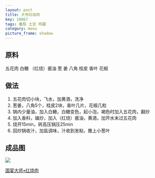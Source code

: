 ```yaml
---
layout: post
title: 大爷红烧肉
key: 10067
tags: 番茄 土豆 鸡腿
category: menu
picture_frame: shadow
---
```


## 原料

五花肉
白糖
（红烧）酱油
葱
姜
八角
桂皮
香叶
花椒
<!--more-->

## 做法

1. 五花肉切小块，飞水，加黄酒，洗净
2. 葱姜，八角5个，桂皮2块，香叶几片，花椒几粒 
3. 锅内少量油，加入白糖，白糖变色，起小泡，褐色时加入五花肉，翻炒
4. 加入香料，煸炒，加入（红烧）酱油，黄酒，加开水末过五花肉
5. 烧开15min，转高压锅压25min
6. 回炒锅收汁，加盐调味，汁收到发粘，撒上小葱叶


## 成品图

![](https://s3.us-west-1.amazonaws.com/menchi.xyz/%E5%A4%A7%E7%88%B7%E7%BA%A2%E7%83%A7%E8%82%89.jpg)

[国宴大师•红烧肉](https://youtu.be/vs98GFHlXVg)

